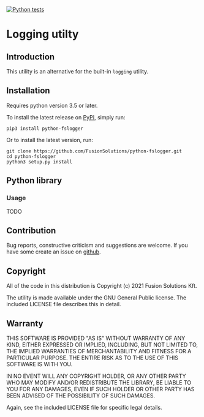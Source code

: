 [![Python tests](https://github.com/FusionSolutions/python-fslogger/actions/workflows/python-package.yml/badge.svg?branch=main)](https://github.com/FusionSolutions/python-fslogger/actions/workflows/python-package.yml)
# Logging utilty

## Introduction

This utility is an alternative for the built-in `logging` utility.

## Installation

Requires python version 3.5 or later.

To install the latest release on [PyPI](https://pypi.org/project/python-fslogger/),
simply run:

```shell
pip3 install python-fslogger
```

Or to install the latest version, run:

```shell
git clone https://github.com/FusionSolutions/python-fslogger.git
cd python-fslogger
python3 setup.py install
```

## Python library

### Usage

TODO

## Contribution

Bug reports, constructive criticism and suggestions are welcome. If you have some create an issue on [github](https://github.com/FusionSolutions/python-fslogger/issues).

## Copyright

All of the code in this distribution is Copyright (c) 2021 Fusion Solutions Kft.

The utility is made available under the GNU General Public license. The included LICENSE file describes this in detail.

## Warranty

THIS SOFTWARE IS PROVIDED "AS IS" WITHOUT WARRANTY OF ANY KIND, EITHER EXPRESSED OR IMPLIED, INCLUDING, BUT NOT LIMITED TO, THE IMPLIED WARRANTIES OF MERCHANTABILITY AND FITNESS FOR A PARTICULAR PURPOSE. THE ENTIRE RISK AS TO THE USE OF THIS SOFTWARE IS WITH YOU.

IN NO EVENT WILL ANY COPYRIGHT HOLDER, OR ANY OTHER PARTY WHO MAY MODIFY AND/OR REDISTRIBUTE THE LIBRARY, BE LIABLE TO YOU FOR ANY DAMAGES, EVEN IF SUCH HOLDER OR OTHER PARTY HAS BEEN ADVISED OF THE POSSIBILITY OF SUCH DAMAGES.

Again, see the included LICENSE file for specific legal details.

